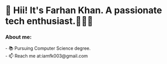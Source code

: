 <h1>👋 Hii! It's Farhan Khan. A passionate tech enthusiast.👨🏻‍💻 </h1>
<h3>About me:</h3>
- 📚 Pursuing Computer Science degree.
<!-- - 🌱 I’m currently learning ... -->
<!-- - 💞️ I’m looking to collaborate on ... -->
<br>
- 📫 Reach me at:<a src="iamfk003@gmail.com">iamfk003@gmail.com</a>
<!-- - 😄 Pronouns: ...
- ⚡ Fun fact: ...
 -->
<!---
khan-giter/khan-giter is a ✨ special ✨ repository because its `README.md` (this file) appears on your GitHub profile.
You can click the Preview link to take a look at your changes.
--->
